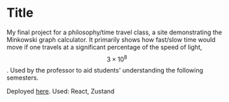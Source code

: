 # Title

My final project for a philosophy/time travel class, a site demonstrating the Minkowski graph calculator. It primarily shows how fast/slow time would move if one travels at a significant percentage of the speed of light, $$3 \times 10^8$$. Used by the professor to aid students' understanding the following semesters.

Deployed [here](https://final-minkowski.onrender.com).
Used: React, Zustand

